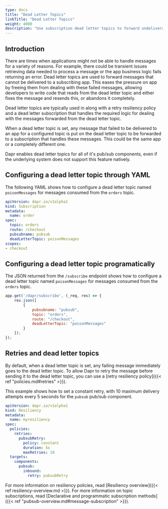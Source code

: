 ```yaml
---
type: docs
title: "Dead Letter Topics"
linkTitle: "Dead Letter Topics"
weight: 4000
description: "Use subscription dead letter topics to forward undeliverable messages"
---
```


## Introduction

There are times when applications might not be able to handle messages for a variety of reasons. For example, there could be transient issues retrieving data needed to process a message or the app business logic fails returning an error.  Dead letter topics are used to forward messages that cannot be delivered to a subscribing app. This eases the pressure on app by freeing them from dealing with these failed messages, allowing developers to write code that reads from the dead letter topic and either fixes the message and resends this, or abandons it completely.

Dead letter topics are typically used in along with a retry resiliency policy and a dead letter subscription that handles the required logic for dealing with the messages forwarded from the dead letter topic.

When a dead letter topic is set, any message that failed to be delivered to an app for a configured topic is put on the dead letter topic to be forwarded to a subscription that handles these messages. This could be the same app or a completely different one.

Dapr enables dead letter topics for all of it's pub/sub components, even if the underlying system does not support this feature natively.

## Configuring a dead letter topic through YAML

The following YAML shows how to configure a dead letter topic named `poisonMessages` for messages consumed from the `orders` topic.

```yaml
apiVersion: dapr.io/v1alpha1
kind: Subscription
metadata:
  name: order
spec:
  topic: orders
  route: /checkout
  pubsubname: pubsub
  deadLetterTopic: poisonMessages
scopes:
- checkout
```

## Configuring a dead letter topic programatically

The JSON returned from the `/subscribe` endpoint shows how to configure a dead letter topic named `poisonMessages` for messages consumed from the `orders` topic.

```javascript
app.get('/dapr/subscribe', (_req, res) => {
    res.json([
        {
            pubsubname: "pubsub",
            topic: "orders",
            route: "/checkout",
            deadLetterTopic: "poisonMessages"
        }
    ]);
});
```

## Retries and dead letter topics

By default, when a dead letter topic is set, any failing message immediately goes to the dead letter topic.
To allow Dapr to retry the message before sending it to the dead letter topic, you can use a [retry resiliency policy]({{< ref "policies.md#retries" >}}).

This example shows how to set a constant retry, with 10 maximum delivery attempts every 5 seconds for the `pubsub` pub/sub component.

```yaml
apiVersion: dapr.io/v1alpha1
kind: Resiliency
metadata:
  name: myresiliency
spec:
  policies:
    retries:
      pubsubRetry:
        policy: constant
        duration: 5s
        maxRetries: 10
  targets:
    components:
      pubsub:
        inbound:
          retry: pubsubRetry
```

For more information on resiliency policies, read [Resiliency overview]({{< ref resiliency-overview.md >}}).
For more information on topic subscriptions, read [Declarative and programmatic subscription methods]({{< ref "pubsub-overview.md#message-subscription" >}}).
